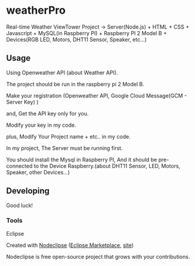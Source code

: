 # weatherPro

Real-time Weather ViewTower Project -> Server(Node.js) + HTML + CSS + Javascript + MySQL(in Raspberry PI) + Raspberry PI 2 Model B + Devices(RGB LED, Motors, DHT11 Sensor, Speaker, etc...)


## Usage
Using Openweather API (about Weather API).

The project should be run in the raspberry pi 2 Model B.

Make your registration (Openweather API, Google Cloud Message(GCM - Server Key) )

and, Get the API key only for you.

Modify your key in my code.

plus, Modify Your Project name + etc.. in my code.

In my project, The Server must be running first.

You should install the Mysql in Raspberry PI, And it should be pre-connected to the Device Raspberry.(about DHT11 Sensor, LED, Motors, Speaker, other Devices...)


## Developing

Good luck!


### Tools
Eclipse

Created with [Nodeclipse](https://github.com/Nodeclipse/nodeclipse-1)
 ([Eclipse Marketplace](http://marketplace.eclipse.org/content/nodeclipse), [site](http://www.nodeclipse.org))   

Nodeclipse is free open-source project that grows with your contributions.
